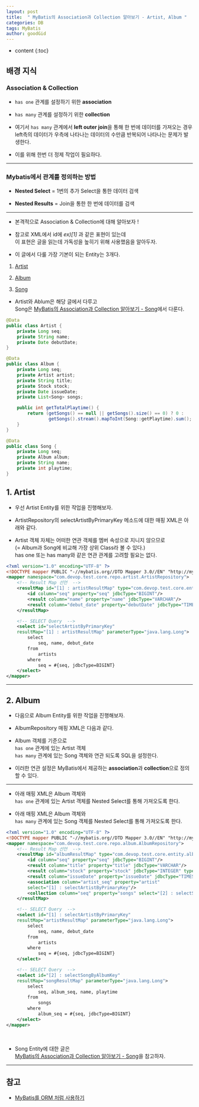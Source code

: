 ```yaml
---
layout: post
title:  " MyBatis의 Association과 Collection 알아보기 - Artist, Album "
categories: DB
tags: MyBatis
author: goodGid
---
```

* content
{:toc}



## 배경 지식

### Association & Collection

* `has one` 관계를 설정하기 위한 **association**

* `has many` 관계를 설정하기 위한 **collection**

* 여기서 `has many` 관계에서 **left outer join**을 통해 한 번에 데이터를 가져오는 경우 <br> left측의 데이터가 우측에 나타나는 데이터의 수만큼 반복되어 나타나는 문제가 발생한다. 

* 이를 위해 한번 더 정제 작업이 필요하다.

---

### Mybatis에서 관계를 정의하는 방법

*  **Nested Select** = 1번의 추가 Select을 통한 데이터 검색
    
*  **Nested Results** = Join을 통한 한 번에 데이터를 검색










---

* 본격적으로 Association & Collection에 대해 알아보자 !

* 참고로 XML에서 id에 *ex)[1]* 과 같은 표현이 있는데 <br> 이 표현은 글을 읽는데 가독성을 높히기 위해 사용했음을 알아두자.

* 이 글에서 다룰 가장 기본이 되는 Entity는 3개다.

1. [Artist]({{site.url}}/Mybatis-Association-Collection-Part-1/#1-artist)

2. [Album]({{site.url}}/Mybatis-Association-Collection-Part-1/#2-album)

3. [Song]({{site.url}}/Mybatis-Association-Collection-Part-2/#3-song)

* Artist와 Ablum은 해당 글에서 다루고 <br> Song은 [MyBatis의 Association과 Collection 알아보기 - Song]({{site.url}}/Mybatis-Association-Collection-Part-2/)에서 다룬다.


``` java
@Data 
public class Artist {
    private Long seq;
    private String name;
    private Date debutDate;
}

@Data 
public class Album {
    private Long seq;
    private Artist artist;
    private String title;
    private Stock stock;
    private Date issueDate;
    private List<Song> songs;

    public int getTotalPlaytime() {
        return (getSongs() == null || getSongs().size() == 0) ? 0 :
                getSongs().stream().mapToInt(Song::getPlaytime).sum();
    }
}

@Data 
public class Song {
    private Long seq;
    private Album album;
    private String name;
    private int playtime;
}
```


## 1. Artist

* 우선 Artist Entity를 위한 작업을 진행해보자.

* ArtistRepository의 selectArtistByPrimaryKey 메소드에 대한 매핑 XML은 아래와 같다. 

* Artist 객체 자체는 어떠한 연관 객체를 멤버 속성으로 지니지 않으므로 <br>(= Album과 Song에 비교해 가장 상위 Class라 볼 수 있다.) <br> has one 또는 has many와 같은 연관 관계를 고려할 필요는 없다. 


``` xml
<?xml version="1.0" encoding="UTF-8" ?>
<!DOCTYPE mapper PUBLIC "-//mybatis.org//DTD Mapper 3.0//EN" "http://mybatis.org/dtd/mybatis-3-mapper.dtd" >
<mapper namespace="com.devop.test.core.repo.artist.ArtistRepository">
    <!-- Result Map 선언  -->
    <resultMap id="[1] : artistResultMap" type="com.devop.test.core.entity.artist.Artist">
        <id column="seq" property="seq" jdbcType="BIGINT"/>
        <result column="name" property="name" jdbcType="VARCHAR"/>
        <result column="debut_date" property="debutDate" jdbcType="TIMESTAMP"/>
    </resultMap>

    <!-- SELECT Query  -->
    <select id="selectArtistByPrimaryKey" 
    resultMap="[1] : artistResultMap" parameterType="java.lang.Long">
        select
            seq, name, debut_date
        from
            artists
        where
            seq = #{seq, jdbcType=BIGINT}
    </select>
</mapper>
```


---


## 2. Album

* 다음으로 Album Entity를 위한 작업을 진행해보자.

* AlbumRepository 매핑 XML은 다음과 같다. 

* Album 객체를 기준으로 <br> `has one` 관계에 있는 Artist 객체 <br> `has many` 관계에 있는 Song 객체와 연관 되도록 SQL을 설정한다. 

* 이러한 연관 설정은 MyBatis에서 제공하는 **association**과 **collection**으로 정의할 수 있다.

---
    
* 아래 매핑 XML은 Album 객체와 <br> `has one` 관계에 있는 Artist 객체를 Nested Select를 통해 가져오도록 한다.

* 아래 매핑 XML은 Album 객체와 <br> `has many` 관계에 있는 Song 객체를 Nested Select를 통해 가져오도록 한다.


``` xml
<?xml version="1.0" encoding="UTF-8" ?>
<!DOCTYPE mapper PUBLIC "-//mybatis.org//DTD Mapper 3.0//EN" "http://mybatis.org/dtd/mybatis-3-mapper.dtd" >
<mapper namespace="com.devop.test.core.repo.album.AlbumRepository">
    <!-- Result Map 선언  -->
    <resultMap id="albumResultMap" type="com.devop.test.core.entity.album.Album">
        <id column="seq" property="seq" jdbcType="BIGINT"/>
        <result column="title" property="title" jdbcType="VARCHAR"/>
        <result column="stock" property="stock" jdbcType="INTEGER" typeHandler="org.apache.ibatis.type.EnumOrdinalTypeHandler"/>
        <result column="issueDate" property="issueDate" jdbcType="TIMESTAMP"/>
        <association column="artist_seq" property="artist" 
        select="[1] : selectArtistByPrimaryKey"/>
        <collection column="seq" property="songs" select="[2] : selectSongByAlbumKey"/>
    </resultMap>

    <!-- SELECT Query  -->  
    <select id="[1] : selectArtistByPrimaryKey" 
    resultMap="artistResultMap" parameterType="java.lang.Long">
        select
            seq, name, debut_date
        from
            artists
        where
            seq = #{seq, jdbcType=BIGINT}
    </select>

    <!-- SELECT Query  -->
    <select id="[2] : selectSongByAlbumKey" 
    resultMap="songResultMap" parameterType="java.lang.Long">
        select
            seq, album_seq, name, playtime
        from
            songs
        where
            album_seq = #{seq, jdbcType=BIGINT}
    </select>
</mapper>
```
[]({{site.url}}/)

<br>

* Song Entity에 대한 글은 <br> [MyBatis의 Association과 Collection 알아보기 - Song]({{site.url}}/Mybatis-Association-Collection-Part-2/)을 참고하자.


---

## 참고

* [MyBatis를 ORM 처럼 사용하기](https://lyb1495.tistory.com/110)
